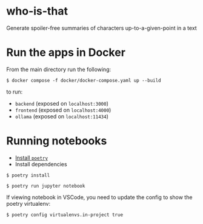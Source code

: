 # who-is-that

Generate spoiler-free summaries of characters up-to-a-given-point in a text


# Run the apps in Docker

From the main directory run the following:

```shell
$ docker compose -f docker/docker-compose.yaml up --build
```

to run:

- `backend` (exposed on `localhost:3000`)
- `frontend` (exposed on `localhost:4000`)
- `ollama` (exposed on `localhost:11434`)


# Running notebooks

- [Install `poetry`](https://python-poetry.org/docs/#installation)
- Install dependencies

```shell
$ poetry install
```

```shell
$ poetry run jupyter notebook
```

If viewing notebook in VSCode, you need to update the config to show the poetry virtualenv:

```shell
$ poetry config virtualenvs.in-project true
```
